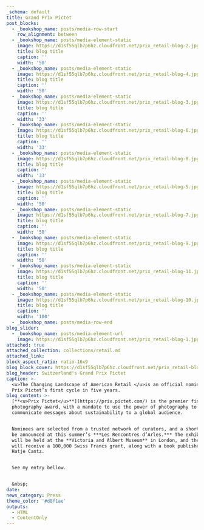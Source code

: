 ```yaml
---
_schema: default
title: Grand Prix Pictet
post_blocks:
  - _bookshop_name: posts/media-row-start
    row_alignment: between
  - _bookshop_name: posts/media-element-static
    image: https://d1sf55qlb7p6hz.cloudfront.net/prix_retail-blog-2.jpg
    title: blog title
    caption: ''
    width: '50'
  - _bookshop_name: posts/media-element-static
    image: https://d1sf55qlb7p6hz.cloudfront.net/prix_retail-blog-4.jpg
    title: blog title
    caption: ''
    width: '50'
  - _bookshop_name: posts/media-element-static
    image: https://d1sf55qlb7p6hz.cloudfront.net/prix_retail-blog-3.jpg
    title: blog title
    caption: ''
    width: '33'
  - _bookshop_name: posts/media-element-static
    image: https://d1sf55qlb7p6hz.cloudfront.net/prix_retail-blog-6.jpg
    title: blog title
    caption: ''
    width: '33'
  - _bookshop_name: posts/media-element-static
    image: https://d1sf55qlb7p6hz.cloudfront.net/prix_retail-blog-8.jpg
    title: blog title
    caption: ''
    width: '33'
  - _bookshop_name: posts/media-element-static
    image: https://d1sf55qlb7p6hz.cloudfront.net/prix_retail-blog-5.jpg
    title: blog title
    caption: ''
    width: '50'
  - _bookshop_name: posts/media-element-static
    image: https://d1sf55qlb7p6hz.cloudfront.net/prix_retail-blog-7.jpg
    title: blog title
    caption: ''
    width: '50'
  - _bookshop_name: posts/media-element-static
    image: https://d1sf55qlb7p6hz.cloudfront.net/prix_retail-blog-9.jpg
    title: blog title
    caption: ''
    width: '50'
  - _bookshop_name: posts/media-element-static
    image: https://d1sf55qlb7p6hz.cloudfront.net/prix_retail-blog-11.jpg
    title: blog title
    caption: ''
    width: '50'
  - _bookshop_name: posts/media-element-static
    image: https://d1sf55qlb7p6hz.cloudfront.net/prix_retail-blog-10.jpg
    title: blog title
    caption: ''
    width: '100'
  - _bookshop_name: posts/media-row-end
blog_slider:
  - _bookshop_name: posts/media-element-url
    image: https://d1sf55qlb7p6hz.cloudfront.net/prix_retail-blog-1.jpg
attached: true
attached_collection: collections/retail.md
attached_link:
block_aspect_ratio: ratio-16x9
blog_block_cover: https://d1sf55qlb7p6hz.cloudfront.net/prix_retail-blog-1.jpg
blog_header: Switzerland's Grand Prix Pictet
caption: >-
  <u>The Changing Landscape of American Retail </u>is an official nominee for
  Prix Pictet’s first cycle in five years.
blog_content: >-
  [**<u>Prix Pictet</u>**](https://prix.pictet.com/) is the premier fine art
  photography award, with a mandate to use the power of photography to
  communicate messages about sustainability to a global audience.


  Nominees are selected from a trusted network of curators, and a shortlist will
  be announced at this summer’s ***Les Rencontres d’Arles.*** The exhibition
  will be held at the **Victoria and Albert Museum** in London, and the winner
  will receive a 100,000 Swiss Francs grant, along with a book published by
  Hatje Cantz.


  See my entry bellow.


  &nbsp;
date:
news_category: Press
theme_color: '#d8f1ae'
outputs:
  - HTML
  - ContentOnly
---
```

